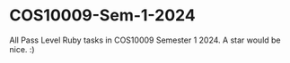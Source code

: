 # COS10009-Sem-1-2024
All Pass Level Ruby tasks in COS10009 Semester 1 2024.
A star would be nice. :)
